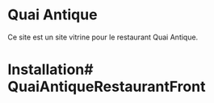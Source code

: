 # Quai Antique
Ce site est un site vitrine pour le restaurant Quai Antique.

# Installation#   Q u a i A n t i q u e R e s t a u r a n t F r o n t  
 